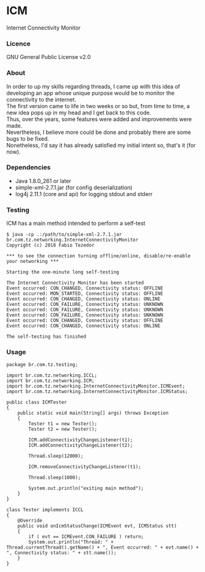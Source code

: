 # ICM
Internet Connectivity Monitor

### Licence
GNU General Public License v2.0

### About
In order to up my skills regarding threads, I came up with this idea of developing an app whose unique purpose would be to monitor the connectivity to the internet.<br>
The first version came to life in two weeks or so but, from time to time, a new idea pops up in my head and I get back to this code.<br>
Thus, over the years, some features were added and improvements were made.<br>
Nevertheless, I believe more could be done and probably there are some bugs to be fixed.<br>
Nonetheless, I'd say it has already satisfied my initial intent so, that's it (for now).

### Dependencies
- Java 1.8.0_261 or later
- simple-xml-2.7.1.jar (for config deserialization)
- log4j 2.11.1 (core and api) for logging stdout and stderr

### Testing
ICM has a main method intended to perform a self-test
```
$ java -cp .:/path/to/simple-xml-2.7.1.jar br.com.tz.networking.InternetConnectivityMonitor
Copyright (c) 2018 Fabio Tezedor

*** to see the connection turning offline/online, disable/re-enable your networking ***

Starting the one-minute long self-testing

The Internet Connectivity Monitor has been started
Event occurred: CON_CHANGED, Connectivity status: OFFLINE
Event occurred: MON_STARTED, Connectivity status: OFFLINE
Event occurred: CON_CHANGED, Connectivity status: ONLINE
Event occurred: CON_FAILURE, Connectivity status: UNKNOWN
Event occurred: CON_FAILURE, Connectivity status: UNKNOWN
Event occurred: CON_FAILURE, Connectivity status: UNKNOWN
Event occurred: CON_CHANGED, Connectivity status: OFFLINE
Event occurred: CON_CHANGED, Connectivity status: ONLINE

The self-testing has finished
```

### Usage
```
package br.com.tz.testing;

import br.com.tz.networking.ICCL;
import br.com.tz.networking.ICM;
import br.com.tz.networking.InternetConnectivityMonitor.ICMEvent;
import br.com.tz.networking.InternetConnectivityMonitor.ICMStatus;

public class ICMTester
{
	public static void main(String[] args) throws Exception
	{
		Tester t1 = new Tester();
		Tester t2 = new Tester();

		ICM.addConnectivityChangeListener(t1);
		ICM.addConnectivityChangeListener(t2);

		Thread.sleep(12000);

		ICM.removeConnectivityChangeListener(t1);

		Thread.sleep(1000);

		System.out.println("exiting main method");
	}
}

class Tester implements ICCL
{
	@Override
	public void onIcmStatusChange(ICMEvent evt, ICMStatus stt)
	{
		if ( evt == ICMEvent.CON_FAILURE ) return;
		System.out.println("Thread: " + Thread.currentThread().getName() + ", Event occurred: " + evt.name() + ", Connectivity status: " + stt.name());
	}
}
```
